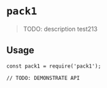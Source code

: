 # `pack1`

> TODO: description test213

## Usage

```
const pack1 = require('pack1');

// TODO: DEMONSTRATE API
```

